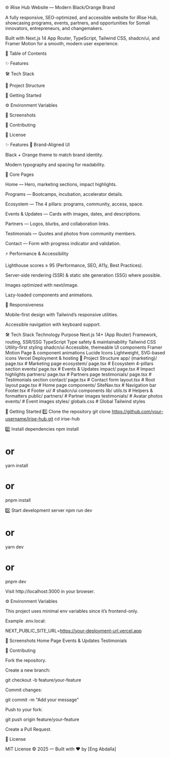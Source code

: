 🌐 iRise Hub Website — Modern Black/Orange Brand

A fully responsive, SEO-optimized, and accessible website for iRise Hub, showcasing programs, events, partners, and opportunities for Somali innovators, entrepreneurs, and changemakers.

Built with Next.js 14 App Router, TypeScript, Tailwind CSS, shadcn/ui, and Framer Motion for a smooth, modern user experience.

📌 Table of Contents

✨ Features

🛠 Tech Stack

📂 Project Structure

🚀 Getting Started

⚙️ Environment Variables

📸 Screenshots

🤝 Contributing

📜 License

✨ Features
🎨 Brand-Aligned UI

Black + Orange theme to match brand identity.

Modern typography and spacing for readability.

📄 Core Pages

Home — Hero, marketing sections, impact highlights.

Programs — Bootcamps, incubation, accelerator details.

Ecosystem — The 4 pillars: programs, community, access, space.

Events & Updates — Cards with images, dates, and descriptions.

Partners — Logos, blurbs, and collaboration links.

Testimonials — Quotes and photos from community members.

Contact — Form with progress indicator and validation.

⚡ Performance & Accessibility

Lighthouse scores ≥ 95 (Performance, SEO, A11y, Best Practices).

Server-side rendering (SSR) & static site generation (SSG) where possible.

Images optimized with next/image.

Lazy-loaded components and animations.

📱 Responsiveness

Mobile-first design with Tailwind’s responsive utilities.

Accessible navigation with keyboard support.

🛠 Tech Stack
Technology	Purpose
Next.js 14+ (App Router)	Framework, routing, SSR/SSG
TypeScript	Type safety & maintainability
Tailwind CSS	Utility-first styling
shadcn/ui	Accessible, themeable UI components
Framer Motion	Page & component animations
Lucide Icons	Lightweight, SVG-based icons
Vercel	Deployment & hosting
📂 Project Structure
app/
  (marketing)/
    page.tsx            # Marketing page
  ecosystem/
    page.tsx            # Ecosystem 4-pillars section
  events/
    page.tsx            # Events & Updates
  impact/
    page.tsx            # Impact highlights
  partners/
    page.tsx            # Partners page
  testimonials/
    page.tsx            # Testimonials section
  contact/
    page.tsx            # Contact form
  layout.tsx            # Root layout
  page.tsx              # Home page
components/
  SiteNav.tsx           # Navigation bar
  Footer.tsx            # Footer
  ui/                   # shadcn/ui components
lib/
  utils.ts              # Helpers & formatters
public/
  partners/             # Partner images
  testimonials/         # Avatar photos
  events/               # Event images
styles/
  globals.css           # Global Tailwind styles

🚀 Getting Started
1️⃣ Clone the repository
git clone https://github.com/your-username/irise-hub.git
cd irise-hub

2️⃣ Install dependencies
npm install
# or
yarn install
# or
pnpm install

3️⃣ Start development server
npm run dev
# or
yarn dev
# or
pnpm dev


Visit http://localhost:3000 in your browser.

⚙️ Environment Variables

This project uses minimal env variables since it’s frontend-only.

Example .env.local:

NEXT_PUBLIC_SITE_URL=https://your-deployment-url.vercel.app

📸 Screenshots
Home Page	Events & Updates	Testimonials

	
	
🤝 Contributing

Fork the repository.

Create a new branch:

git checkout -b feature/your-feature


Commit changes:

git commit -m "Add your message"


Push to your fork:

git push origin feature/your-feature


Create a Pull Request.

📜 License

MIT License © 2025 — Built with ❤️ by [Eng Abdalla]
